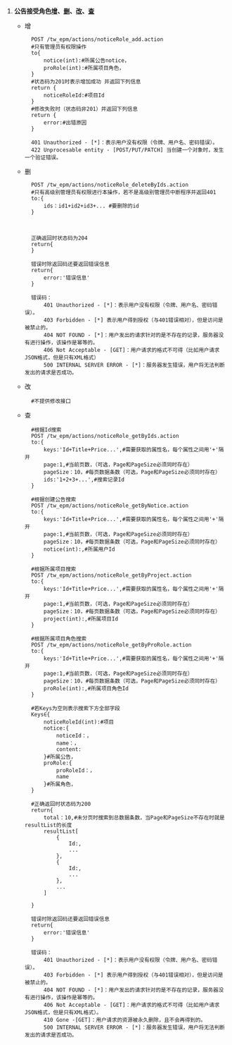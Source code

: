 1.  <a name='noticeRole'></a>**公告接受角色[增](#noticeRole_add)、[删](#noticeRole_delete)、[改](#noticeRole_change)、[查](#noticeRole_search)**
	- <a name="noticeRole_add">增</a>

			POST /tw_epm/actions/noticeRole_add.action
			#只有管理员有权限操作
			to{
				notice(int):#所属公告notice，
				proRole(int):#所属项目角色，
			}
			#状态码为201时表示增加成功 并返回下列信息
			return {
				noticeRoleId:#项目Id
			}
			#修改失败时（状态码非201）并返回下列信息
			return {
				error:#出错原因
			}
			
			401 Unauthorized - [*]：表示用户没有权限（令牌、用户名、密码错误）。
			422 Unprocesable entity - [POST/PUT/PATCH] 当创建一个对象时，发生一个验证错误。
	- <a name="noticeRole_delete">删</a>

			POST /tw_epm/actions/noticeRole_deleteByIds.action
			#只有高级别管理员有权限进行本操作，若不是高级别管理员中断程序并返回401
			to:{
				ids：id1+id2+id3+... #要删除的id
			}
			
			
		
			正确返回时状态码为204
			return{
			}
			
			错误时除返回码还要返回错误信息
			return{
				error:'错误信息'
			}
		
			错误码：
				401 Unauthorized - [*]：表示用户没有权限（令牌、用户名、密码错误）。
				403 Forbidden - [*] 表示用户得到授权（与401错误相对），但是访问是被禁止的。
				404 NOT FOUND - [*]：用户发出的请求针对的是不存在的记录，服务器没有进行操作，该操作是幂等的。
				406 Not Acceptable - [GET]：用户请求的格式不可得（比如用户请求JSON格式，但是只有XML格式）
				500 INTERNAL SERVER ERROR - [*]：服务器发生错误，用户将无法判断发出的请求是否成功。
	- <a name="noticeRole_change">改</a>

			#不提供修改接口
	- <a name="noticeRole_search">查</a>  
			
			#根据Id搜索
			POST /tw_epm/actions/noticeRole_getByIds.action
			to:{
				keys:'Id+Title+Price...',#需要获取的属性名，每个属性之间用'+'隔开
				page:1,#当前页数，（可选，Page和PageSize必须同时存在）
				pageSize：10，#每页数据条数（可选，Page和PageSize必须同时存在）
				ids:'1+2+3+...',#搜索记录Id
			}
			
			#根据创建公告搜索
			POST /tw_epm/actions/noticeRole_getByNotice.action
			to:{
				keys:'Id+Title+Price...',#需要获取的属性名，每个属性之间用'+'隔开
				page:1,#当前页数，（可选，Page和PageSize必须同时存在）
				pageSize：10，#每页数据条数（可选，Page和PageSize必须同时存在）
				notice(int):,#所属用户Id
			}

			#根据所属项目搜索
			POST /tw_epm/actions/noticeRole_getByProject.action
			to:{
				keys:'Id+Title+Price...',#需要获取的属性名，每个属性之间用'+'隔开
				page:1,#当前页数，（可选，Page和PageSize必须同时存在）
				pageSize：10，#每页数据条数（可选，Page和PageSize必须同时存在）
				project(int):,#所属项目Id
			}

			#根据所属项目角色搜索
			POST /tw_epm/actions/noticeRole_getByProRole.action
			to:{
				keys:'Id+Title+Price...',#需要获取的属性名，每个属性之间用'+'隔开
				page:1,#当前页数，（可选，Page和PageSize必须同时存在）
				pageSize：10，#每页数据条数（可选，Page和PageSize必须同时存在）
				proRole(int):,#所属项目角色Id
			}

			#若Keys为空则表示搜索下方全部字段
			Keys∈{
				noticeRoleId(int):#项目
				notice:{
					noticeId：，
					name：，
					content:
				}#所属公告，
				proRole:{
					proRoleId：，
					name
				}#所属角色，
			}

			#正确返回时状态码为200
			return{
				total：10,#未分页时搜索到总数据条数，当Page和PageSize不存在时就是resultList的长度
				resultList[
					{
						Id:,
						...
					},
					{
						Id:,
						...
					},
					...
				]

			}

			错误时除返回码还要返回错误信息
			return{
				error:'错误信息'
			}

			错误码：
				401 Unauthorized - [*]：表示用户没有权限（令牌、用户名、密码错误）。
				403 Forbidden - [*] 表示用户得到授权（与401错误相对），但是访问是被禁止的。
				404 NOT FOUND - [*]：用户发出的请求针对的是不存在的记录，服务器没有进行操作，该操作是幂等的。
				406 Not Acceptable - [GET]：用户请求的格式不可得（比如用户请求JSON格式，但是只有XML格式）。
				410 Gone -[GET]：用户请求的资源被永久删除，且不会再得到的。
				500 INTERNAL SERVER ERROR - [*]：服务器发生错误，用户将无法判断发出的请求是否成功。
